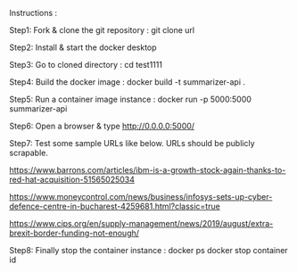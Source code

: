 Instructions :

Step1: Fork & clone the git repository : git clone url

Step2: Install & start the docker desktop

Step3: Go to cloned directory : cd test1111

Step4: Build the docker image : docker build -t summarizer-api .

Step5: Run a container image instance : docker run -p 5000:5000 summarizer-api

Step6: Open a browser & type http://0.0.0.0:5000/

Step7: Test some sample URLs like below. URLs should be publicly scrapable.

https://www.barrons.com/articles/ibm-is-a-growth-stock-again-thanks-to-red-hat-acquisition-51565025034 

https://www.moneycontrol.com/news/business/infosys-sets-up-cyber-defence-centre-in-bucharest-4259681.html?classic=true

https://www.cips.org/en/supply-management/news/2019/august/extra-brexit-border-funding-not-enough/

Step8: Finally stop the container instance : 
docker ps 
docker stop container id

